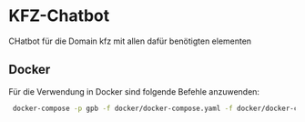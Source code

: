 # KFZ-Chatbot
CHatbot für die Domain kfz mit allen dafür benötigten elementen

## Docker
Für die Verwendung in Docker sind folgende Befehle anzuwenden:
```bash
 docker-compose -p gpb -f docker/docker-compose.yaml -f docker/docker-compose.local.yaml up -d
```